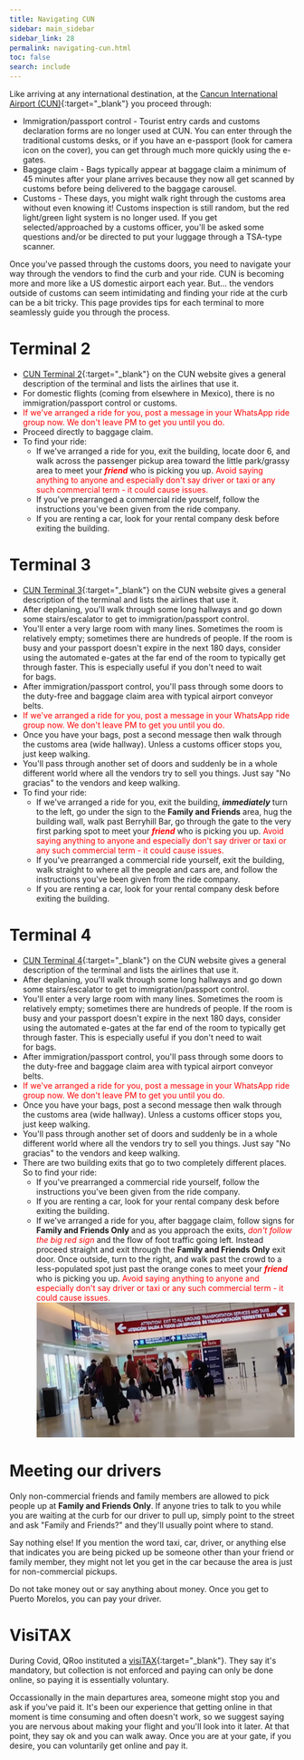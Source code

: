 ```yaml
---
title: Navigating CUN
sidebar: main_sidebar
sidebar_link: 28
permalink: navigating-cun.html
toc: false
search: include
---
```


Like arriving at any international destination, at the [Cancun International Airport (CUN)](https://www.cancunairport.com/){:target="_blank"} you proceed through:
* Immigration/passport control - Tourist entry cards and customs declaration forms are no longer used at CUN. You can enter through the traditional customs desks, or if you have an e-passport (look for camera icon on the cover), you can get through much more quickly using the e-gates.
* Baggage claim - Bags typically appear at baggage claim a minimum of 45 minutes after your plane arrives because they now all get scanned by customs before being delivered to the baggage carousel.
* Customs - These days, you might walk right through the customs area without even knowing it! Customs inspection is still random, but the red light/green light system is no longer used. If you get selected/approached by a customs officer, you'll be asked some questions and/or be directed to put your luggage through a TSA-type scanner.

Once you've passed through the customs doors, you need to navigate your way through the vendors to find the curb and your ride. CUN is becoming more and more like a US domestic airport each year. But... the vendors outside of customs can seem intimidating and finding your ride at the curb can be a bit tricky. This page provides tips for each terminal to more seamlessly guide you through the process. 

# Terminal 2
* [CUN Terminal 2](https://www.cancunairport.com/terminal-2.html){:target="_blank"} on the CUN website gives a general description of the terminal and lists the airlines that use it.
* For domestic flights (coming from elsewhere in Mexico), there is no immigration/passport control or customs.
* <span style="color:red">If we've arranged a ride for you, post a message in your WhatsApp ride group now. We don't leave PM to get you until you do.</span>
* Proceed directly to baggage claim.
* To find your ride: 
  * If we've arranged a ride for you, exit the building, locate door 6, and walk across the passenger pickup area toward the little park/grassy area to meet your <span style="color:red">***friend***</span> who is picking you up. <span style="color:red">Avoid saying anything to anyone and especially don't say driver or taxi or any such commercial term - it could cause issues.</span>
  * If you've prearranged a commercial ride yourself, follow the instructions you've been given from the ride company. 
  * If you are renting a car, look for your rental company desk before exiting the building.

# Terminal 3
* [CUN Terminal 3](https://www.cancunairport.com/terminal-3.html){:target="_blank"} on the CUN website gives a general description of the terminal and lists the airlines that use it.
* After deplaning, you'll walk through some long hallways and go down some stairs/escalator to get to immigration/passport control.
* You'll enter a very large room with many lines. Sometimes the room is relatively empty; sometimes there are hundreds of people. If the room is busy and your passport doesn't expire in the next 180 days, consider using the automated e-gates at the far end of the room to typically get through faster. This is especially useful if you don't need to wait for bags.
* After immigration/passport control, you'll pass through some doors to the duty-free and baggage claim area with typical airport conveyor belts.
* <span style="color:red">If we've arranged a ride for you, post a message in your WhatsApp ride group now. We don't leave PM to get you until you do.</span>
* Once you have your bags, post a second message then walk through the customs area (wide hallway). Unless a customs officer stops you, just keep walking.
* You'll pass through another set of doors and suddenly be in a whole different world where all the vendors try to sell you things. Just say "No gracias" to the vendors and keep walking.
* To find your ride: 
  * If we've arranged a ride for you, exit the building, ***immediately*** turn to the left, go under the sign to the **Family and Friends** area, hug the building wall, walk past Berryhill Bar, go through the gate to the very first parking spot to meet your <span style="color:red">***friend***</span> who is picking you up. <span style="color:red">Avoid saying anything to anyone and especially don't say driver or taxi or any such commercial term - it could cause issues.</span>
  * If you've prearranged a commercial ride yourself, exit the building, walk straight to where all the people and cars are, and follow the instructions you've been given from the ride company. 
  * If you are renting a car, look for your rental company desk before exiting the building.

# Terminal 4
* [CUN Terminal 4](https://www.cancunairport.com/terminal-4.html){:target="_blank"} on the CUN website gives a general description of the terminal and lists the airlines that use it.
* After deplaning, you'll walk through some long hallways and go down some stairs/escalator to get to immigration/passport control.
* You'll enter a very large room with many lines. Sometimes the room is relatively empty; sometimes there are hundreds of people. If the room is busy and your passport doesn't expire in the next 180 days, consider using the automated e-gates at the far end of the room to typically get through faster. This is especially useful if you don't need to wait for bags.
* After immigration/passport control, you'll pass through some doors to the duty-free and baggage claim area with typical airport conveyor belts.
* <span style="color:red">If we've arranged a ride for you, post a message in your WhatsApp ride group now. We don't leave PM to get you until you do.</span>
* Once you have your bags, post a second message then walk through the customs area (wide hallway). Unless a customs officer stops you, just keep walking.
* You'll pass through another set of doors and suddenly be in a whole different world where all the vendors try to sell you things. Just say "No gracias" to the vendors and keep walking.
* There are two building exits that go to two completely different places. So to find your ride:
  * If you've prearranged a commercial ride yourself, follow the instructions you've been given from the ride company. 
  * If you are renting a car, look for your rental company desk before exiting the building.
  * If we've arranged a ride for you, after baggage claim, follow signs for **Family and Friends Only** and as you approach the exits, <span style="color:red">*don't follow the big red sign*</span> and the flow of foot traffic going left. Instead proceed straight and exit through the **Family and Friends Only** exit door. Once outside, turn to the right, and walk past the crowd to a less-populated spot just past the orange cones to meet your <span style="color:red">***friend***</span> who is picking you up. <span style="color:red">Avoid saying anything to anyone and especially don't say driver or taxi or any such commercial term - it could cause issues.</span> ![Terminal 4 exit](../images/terminal_4_exit.png) 

# Meeting our drivers

Only non-commercial friends and family members are allowed to pick people up at **Family and Friends Only**. If anyone tries to talk to you while you are waiting at the curb for our driver to pull up, simply point to the street and ask "Family and Friends?" and they'll usually point where to stand.

Say nothing else! If you mention the word taxi, car, driver, or anything else that indicates you are being picked up be someone other than your friend or family member, they might not let you get in the car because the area is just for non-commercial pickups.

Do not take money out or say anything about money. Once you get to Puerto Morelos, you can pay your driver.

# VisiTAX
During Covid, QRoo instituted a [visiTAX](https://www.cancunairport.com/visitax.html){:target="_blank"}. They say it's mandatory, but collection is not enforced and paying can only be done online, so paying it is essentially voluntary.

Occassionally in the main departures area, someone might stop you and ask if you've paid it. It's been our experience that getting online in that moment is time consuming and often doesn't work, so we suggest saying you are nervous about making your flight and you'll look into it later. At that point, they say ok and you can walk away. Once you are at your gate, if you desire, you can voluntarily get online and pay it.